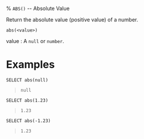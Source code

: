 % `ABS()` -- Absolute Value

Return the absolute value (positive value) of a number.

    abs(<value>)
    
value
  : A `null` or `number`.


Examples
========

    SELECT abs(null)
    
> `null`

    SELECT abs(1.23)
    
> `1.23`

    SELECT abs(-1.23)
    
> `1.23`
